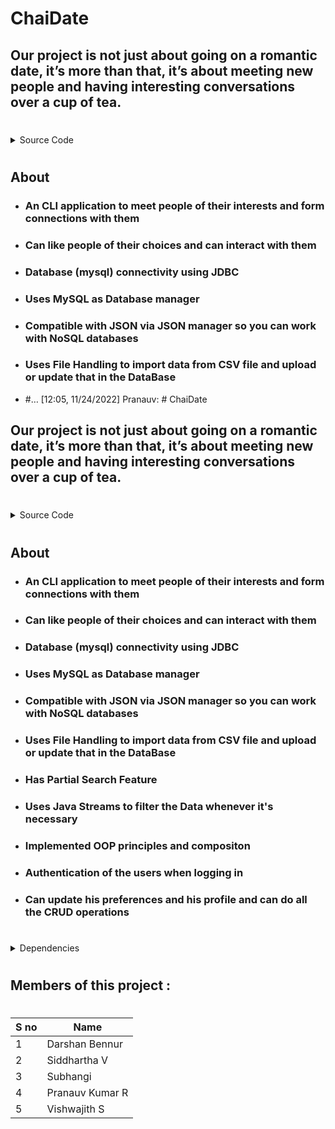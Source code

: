 # ChaiDate 

## Our project is not just about going on a romantic date, it’s more than that, it’s about meeting new people and having interesting conversations over a cup of tea.
#

<details>
           <summary>Source Code </summary>
           <p>Source Code is in the test folder/package of this repository</p>
</details>

#

## About

- ### An CLI application to meet people of their interests and form connections with them 

- ### Can like people of their choices and can interact with them

- ### Database (mysql) connectivity using JDBC 

- ### Uses MySQL as Database manager

- ### Compatible with JSON via JSON manager so you can work with NoSQL databases 

- ### Uses File Handling to import data from CSV file and upload or update that in the DataBase

- #…
[12:05, 11/24/2022] Pranauv: # ChaiDate 

## Our project is not just about going on a romantic date, it’s more than that, it’s about meeting new people and having interesting conversations over a cup of tea.
#

<details>
           <summary>Source Code </summary>
           <p></p>
           <p>Source Code is in the test folder/package of this repository</p>
</details>

#

## About

- ### An CLI application to meet people of their interests and form connections with them 

- ### Can like people of their choices and can interact with them

- ### Database (mysql) connectivity using JDBC 

- ### Uses MySQL as Database manager

- ### Compatible with JSON via JSON manager so you can work with NoSQL databases 

- ### Uses File Handling to import data from CSV file and upload or update that in the DataBase

- ### Has Partial Search Feature 

- ### Uses Java Streams to filter the Data whenever it's necessary

- ### Implemented OOP principles and compositon 

- ### Authentication of the users when logging in 

- ### Can update his preferences and his profile and can do all the CRUD operations

#

<details>
<summary> Dependencies </summary>
<p></p>
<p> sql connector </p>
<p> json manager  </p>
<p> CSV reader    </p>
<p> MySQL         </p>
</details>

#




## Members of this project : 

#

S no  | Name
------------- | -------------
 1     | Darshan Bennur
 2     | Siddhartha V  
 3     | Subhangi
 4     | Pranauv Kumar R
 5     | Vishwajith S

